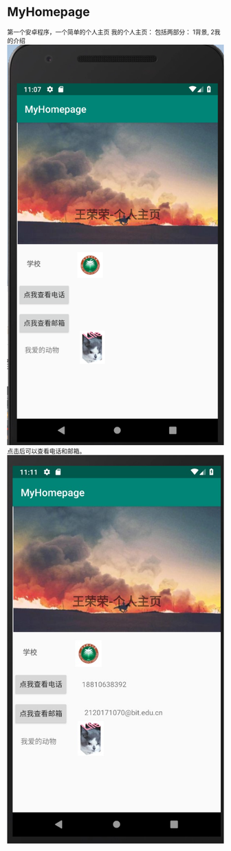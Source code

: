 # MyHomepage
第一个安卓程序，一个简单的个人主页
我的个人主页：
包括两部分：
1背景, 2我的介绍
![img](/screenshots/before.png)
点击后可以查看电话和邮箱。
![img](/screenshots/after.jpeg)

